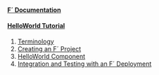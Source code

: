 
<h4><a href="https://nasa.github.io/fprime/">F´ Documentation</a></h4>
  <ul>
    <!-- empty list for consistent spacing between items -->
  </ul>
<h4><a href="/fprime-tutorial-hello-worldr">HelloWorld Tutorial</a></h4>
  <ol>
    <li><a href="/fprime-tutorial-hello-world/">Terminology</a></li>
    <li><a href="/fprime-tutorial-hello-world/docs/NewProject.html">Creating an F´ Project</a></li>
    <li><a href="/fprime-tutorial-hello-world/docs/HelloWorld.html">HelloWorld Component</a></li>
    <li><a href="/fprime-tutorial-hello-world/docs/Deployments.html">Integration and Testing with an F´ Deployment</a></li>
  </ol>
